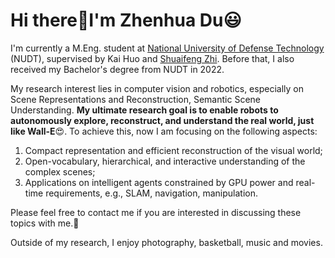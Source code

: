 # Hi there👋I'm Zhenhua Du😃
I'm currently a M.Eng. student at [National University of Defense Technology](https://www.nudt.edu.cn/) (NUDT), supervised by Kai Huo and [Shuaifeng Zhi](https://shuaifengzhi.com/). Before that, I also received my Bachelor's degree from NUDT in 2022.

My research interest lies in computer vision and robotics, especially on Scene Representations and Reconstruction, Semantic Scene Understanding. **My ultimate research goal is to enable robots to autonomously explore, reconstruct, and understand the real world, just like Wall-E**😍. To achieve this, now I am focusing on the following aspects:
1) Compact representation and efficient reconstruction of the visual world;
2) Open-vocabulary, hierarchical, and interactive understanding of the complex scenes;
3) Applications on intelligent agents constrained by GPU power and real-time requirements, e.g., SLAM, navigation, manipulation.

Please feel free to contact me if you are interested in discussing these topics with me.🫡

Outside of my research, I enjoy photography, basketball, music and movies.

